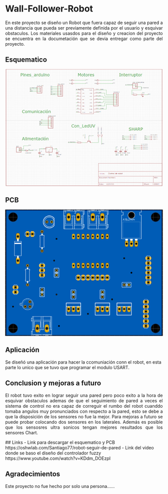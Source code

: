
# Wall-Follower-Robot
<p style='text-align: justify;'> En este proyecto se diseño un Robot que fuera capaz de seguir una pared a una distancia que pueda ser previamente definida por el usuario y esquivar obstaculos. Los materiales usasdos para el diseño y creacion del proyecto se encuentra en la documetación que se devia entregar como parte del proyecto.</p>


## Esquematico
![Alt text](docs/esquematico.png)

## PCB
![Alt text](docs/placa.png)

## Aplicación
Se diseñó una aplicación para hacer la ccomuniación conn el robot, en esta parte lo unico que se tuvo que programar el modulo USART.

## Conclusion y mejoras a futuro

<p style='text-align: justify;'>
El robot tuvo exito en lograr seguir una pared pero poco exito a la hora de esquivar obstaculos ademas de que el seguimiento de pared a veces el sistema de control no era capaz de correguir el rumbo del robot cuanddo tomaba angulos muy pronunciados con respecto a la pared, esto se debe a que la disposición de los sensores no fue la mejor. Para mejoras a futuro se puede probar colocando dos sensores en los laterales. Además es posible que los sensosres ultra sonicos tengan mejores resultados que los sensores Chart.
</p>
## Links
 - Link para descargar el esquematico y  PCB https://oshwlab.com/Santiago77/robot-seguir-de-pared
 - Link del video donde se baso el diseño del controlador fuzzy https://www.youtube.com/watch?v=KDdm_DOEzpI


## Agradecimientos
Este proyecto no fue hecho por solo una persona......
